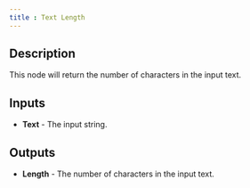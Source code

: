 ```yaml
---
title : Text Length
---
```


## Description

This node will return the number of characters in the input text.

## Inputs

- **Text** - The input string.

## Outputs

- **Length** - The number of characters in the input text.
